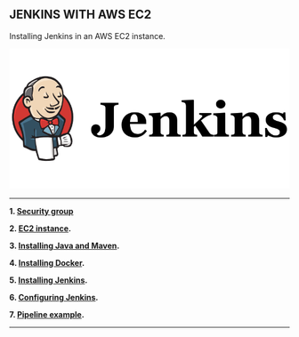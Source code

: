 JENKINS WITH AWS EC2
-----------------------------------------------------------

Installing Jenkins in an AWS EC2 instance.

![JenkinsLogo](screenshots/jenkins-logo.png)

-----------------------------------------------------------

**1. [Security group](./md/security-group.md)**

**2. [EC2 instance](./md/ec2-instance.md).**

**3. [Installing Java and Maven](./md/installing-java.md).**

**4. [Installing Docker](./md/installing-docker.md).**

**5. [Installing Jenkins](./md/installing-jenkins.md).**

**6. [Configuring Jenkins](./md/configuring-jenkins.md).**

**7. [Pipeline example](./md/installing-jenkins.md).**

-----------------------------------------------------------
